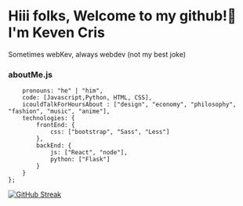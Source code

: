 
# Hiii folks, Welcome to my github!👋 I'm Keven Cris

Sometimes webKev, always webdev (not my best joke)

### aboutMe.js

```onst kev = {
    pronouns: "he" | "him",
    code: [Javascript,Python, HTML, CSS],
    icouldTalkForHoursAbout : ["design", "economy", "philosophy", "fashion", "music", "anime"],
    technologies: {
        frontEnd: {
            css: ["bootstrap", "Sass", "Less"]
        },
        backEnd: {
            js: ["React", "node"],
            python: ["Flask"]
        }        
    }
};
```





















[![GitHub Streak](https://github-readme-streak-stats.herokuapp.com?user=kev3m&theme=dark&date_format=M%20j%5B%2C%20Y%5D)](https://git.io/streak-stats)
